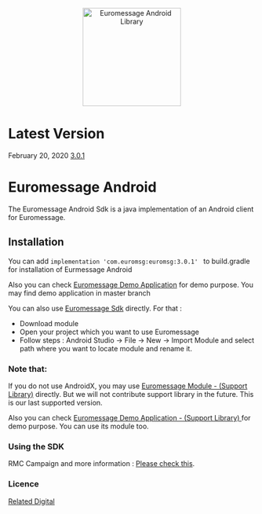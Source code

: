 
<p align="center">
  <a target="_blank" rel="noopener noreferrer" href="https://github.com/relateddigital/euromessage-android"><img src="https://blog.euromsg.com/wp-content/uploads/2011/09/euromesage_logo.jpg" alt="Euromessage Android Library" width="200" style="max-width:80%;"></a>
</p>


# Latest Version 
February 20, 2020 [3.0.1](https://github.com/relateddigital/euromessage-android/releases/tag/3.0.1) 


# Euromessage Android

The Euromessage Android Sdk is a java implementation of an Android client for Euromessage.

## Installation

You can add ```implementation 'com.euromsg:euromsg:3.0.1' ``` to build.gradle for installation of Eurmessage Android

Also you can check  [Euromessage Demo Application](https://github.com/relateddigital/euromessage-android/releases/tag/3.0.1) for demo purpose. You may find demo application in master branch

You can also use [Euromessage Sdk](https://github.com/relateddigital/euromessage-android/tree/master/euromsg) directly.
 For that :
 - Download module
- Open your project which you want to use Euromessage
- Follow steps : Android Studio -> File -> New -> Import Module and select path where you want to locate module and rename it.

### Note that: 

If you do not use AndroidX, you may use  [Euromessage Module - (Support Library)](https://github.com/relateddigital/euromessage-android/tree/euromessage-support/euromsg) directly. But we will not contribute support library in the future. This is our last supported version. 

Also you can check  [Euromessage Demo Application - (Support Library) ](https://github.com/relateddigital/euromessage-android/tree/euromessage-support) for demo purpose. You can use its module too. 


### Using the SDK

RMC Campaign and more information :  [Please check this](https://docs.relateddigital.com/display/KB/Android+SDK). 

### Licence


 [Related Digital ](https://www.relateddigital.com/)
